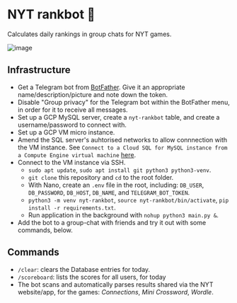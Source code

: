 # NYT rankbot 🤖
Calculates daily rankings in group chats for NYT games.

![image](https://github.com/harryl99/nyt-rankbot/assets/79798424/0ee465bd-d6ca-482b-b146-062421cec146)

## Infrastructure
* Get a Telegram bot from [BotFather](https://t.me/BotFather). Give it an appropriate name/description/picture and note down the token.
* Disable "Group privacy" for the Telegram bot within the BotFather menu, in order for it to receive all messages. 
* Set up a GCP MySQL server, create a `nyt-rankbot` table, and create a username/password to connect with. 
* Set up a GCP VM micro instance.
* Amend the SQL server's auhtorised networks to allow connnection with the VM instance. See `Connect to a Cloud SQL for MySQL instance from a Compute Engine virtual machine` [here](https://cloud.google.com/curated-resources/cloud-sql).
* Connect to the VM instance via SSH. 
  * `sudo apt update`, `sudo apt install git python3 python3-venv`.
  * `git clone` this repository and `cd` to the root folder.
  * With Nano, create an `.env` file in the root, including: `DB_USER`, `DB_PASSWORD`, `DB_HOST`, `DB_NAME`, and `TELEGRAM_BOT_TOKEN`.
  * `python3 -m venv nyt-rankbot`, `source nyt-rankbot/bin/activate`, `pip install -r requirements.txt`.
  * Run application in the background with `nohup python3 main.py &`.
* Add the bot to a group-chat with friends and try it out with some commands, below.

## Commands
* `/clear`: clears the Database entries for today.
* `/scoreboard`: lists the scores for all users, for today
* The bot scans and automatically parses results shared via the NYT website/app, for the games: *Connections*, *Mini Crossword*, *Wordle*.
